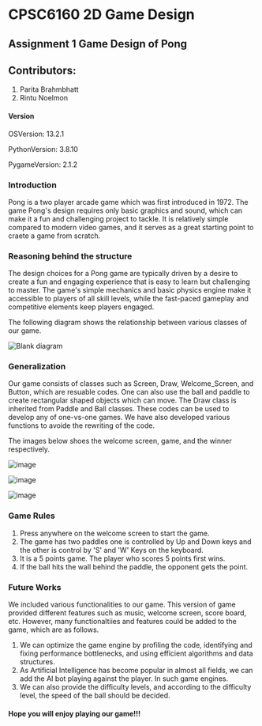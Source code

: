 # CPSC6160 2D Game Design 

## Assignment 1 Game Design of Pong

## Contributors:
1. Parita Brahmbhatt
2. Rintu Noelmon

#### Version
OSVersion: 13.2.1

PythonVersion: 3.8.10

PygameVersion: 2.1.2
  

### Introduction
Pong is a two player arcade game which was first introduced in 1972. The game Pong's design requires only basic graphics and sound, which can make it a fun and challenging project to tackle. It is relatively simple compared to modern video games, and it serves as a great starting point to craete a game from scratch.


### Reasoning behind the structure
The design choices for a Pong game are typically driven by a desire to create a fun and engaging experience that is easy to learn but challenging to master. The game's simple mechanics and basic physics engine make it accessible to players of all skill levels, while the fast-paced gameplay and competitive elements keep players engaged.

The following diagram shows the relationship between various classes of our game. 

![Blank diagram](https://user-images.githubusercontent.com/124462732/222328375-7c19a23c-fd86-40f8-ac72-e7560135b9a7.png)


### Generalization

Our game consists of classes such as Screen, Draw, Welcome_Screen, and Button, which are resuable codes. One can also use the ball and paddle to create rectangular shaped objects which can move. The Draw class is inherited from Paddle and Ball classes. These codes can be used to develop any of one-vs-one games. We have also developed various functions to avoide the rewriting of the code. 

The images below shoes the welcome screen, game, and the winner respectively.

![image](https://user-images.githubusercontent.com/67082863/222316264-e98b09a4-c888-424f-ac34-6ea44864d6a8.png)


![image](https://user-images.githubusercontent.com/67082863/222316799-fa838ee1-83a3-4103-abe7-5e4240e99958.png)


![image](https://user-images.githubusercontent.com/67082863/222317907-b991ec93-48ec-4951-a799-7fcf1daa630d.png)

### Game Rules
1. Press anywhere on the welcome screen to start the game.
2. The game has two paddles one is controlled by Up and Down keys and the other is control by 'S' and 'W' Keys on the keyboard.
3. It is a 5 points game. The player who scores 5 points first wins. 
4. If the ball hits the wall behind the paddle, the opponent gets the point.

### Future Works
We included various functionalities to our game. This version of game provided different features such as music, welcome screen, score board, etc. However, many functionaltiies and features could be added to the game, which are as follows.
1. We can optimize the game engine by profiling the code, identifying and fixing performance bottlenecks, and using efficient algorithms and data structures.
2. As Artificial Intelligence has become popular in almost all fields, we can add the AI bot playing against the player. In such game engines.
3. We can also provide the difficulty levels, and according to the difficulty level, the speed of the ball should be decided. 

#### Hope you will enjoy playing our game!!!
